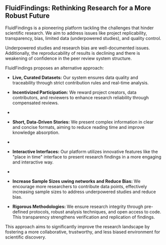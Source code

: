 ## FluidFindings: Rethinking Research for a More Robust Future

FluidFindings is a pioneering platform tackling the challenges that hinder scientific research. We aim to address issues like project replicability, transparency, bias, limited data (underpowered studies), and quality control. 

Underpowered studies and research bias are well-documented issues. Additionally, the reproducability of results is declining and there is weakening of confidence in the peer review system structure.

FluidFindings proposes an alternative approach:

* **Live, Curated Datasets:** Our system ensures data quality and traceability through strict contribution rules and real-time analysis.
  
* **Incentivized Participation:** We reward project creators, data contributors, and reviewers to enhance research reliability through compensated reviews.
* 
* **Short, Data-Driven Stories:** We present complex information in clear and concise formats, aiming to reduce reading time and improve knowledge absorption.
* 
* **Interactive Interfaces:** Our platform utilizes innovative features like the "place in time" interface to present research findings in a more engaging and interactive way.
* 
* **Increase Sample Sizes uwing networks and Reduce Bias:** We encourage more researchers to contribute data points, effectively increasing sample sizes to address underpowered studies and reduce bias.

* **Rigorous Methodologies:** We ensure research integrity through pre-defined protocols, robust analysis techniques, and open access to code. This transparency strengthens verification and replication of findings.

This approach aims to significantly improve the research landscape by fostering a more collaborative, trustworthy, and less biased environment for scientific discovery. 

